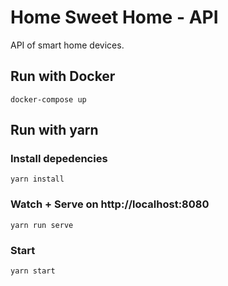 # Home Sweet Home - API

API of smart home devices.

## Run with Docker
```
docker-compose up
```

## Run with yarn

### Install depedencies
```
yarn install
```

### Watch + Serve on http://localhost:8080
```
yarn run serve
```

### Start
```
yarn start
```
